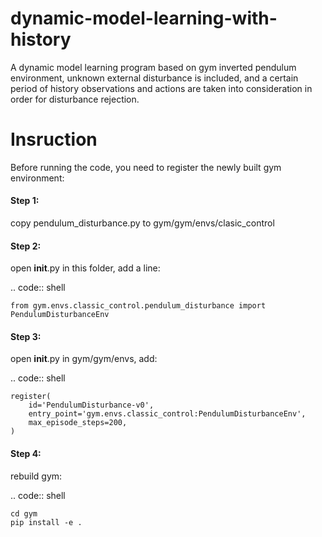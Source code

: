 # dynamic-model-learning-with-history
A dynamic model learning program based on gym inverted pendulum environment, unknown external disturbance is included, and a certain period of history observations and actions are taken into consideration in order for disturbance rejection.

Insruction
==========

Before running the code, you need to register the newly built gym environment:

#### Step 1:
copy pendulum_disturbance.py to gym/gym/envs/clasic_control

#### Step 2:
open __init__.py in this folder, add a line:

.. code:: shell

    from gym.envs.classic_control.pendulum_disturbance import PendulumDisturbanceEnv

#### Step 3:
open __init__.py in gym/gym/envs, add:

.. code:: shell

    register(
        id='PendulumDisturbance-v0',
        entry_point='gym.envs.classic_control:PendulumDisturbanceEnv',
        max_episode_steps=200,
    )

#### Step 4:
rebuild gym: 

.. code:: shell

    cd gym
    pip install -e .

